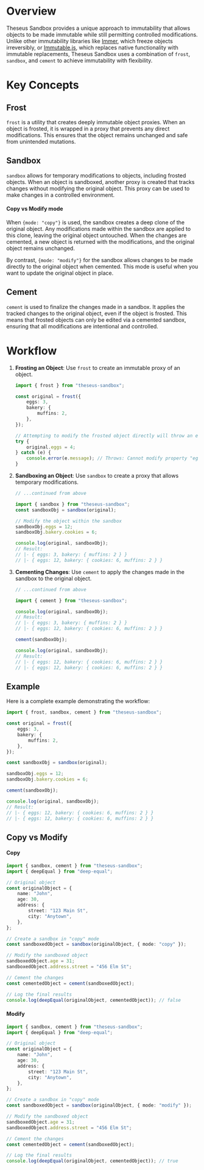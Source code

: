 # Overview

Theseus Sandbox provides a unique approach to immutability that allows objects to be made immutable while still
permitting controlled modifications. Unlike other immutability libraries like [Immer](https://immerjs.github.io/immer/),
which freeze objects irreversibly, or [Immutable.js](https://immutable-js.com/), which replaces native functionality
with immutable replacements, Theseus Sandbox uses a combination of `frost`, `sandbox`, and `cement` to achieve
immutability with flexibility.

# Key Concepts

## Frost

`frost` is a utility that creates deeply immutable object proxies. When an object is frosted, it is wrapped in a proxy
that prevents any direct modifications. This ensures that the object remains unchanged and safe from unintended
mutations.

## Sandbox

`sandbox` allows for temporary modifications to objects, including frosted objects. When an object is sandboxed, another
proxy is created that tracks changes without modifying the original object. This proxy can be used to make changes in a
controlled environment.

#### Copy vs Modify mode

When `{mode: "copy"}` is used, the sandbox creates a deep clone of the original object. Any modifications made within
the sandbox are applied to this clone, leaving the original object untouched. When the changes are cemented, a new
object is returned with the modifications, and the original object remains unchanged.

By contrast, `{mode: "modify"}` for the sandbox allows changes to be made directly to the original object when cemented.
This mode is useful when you want to update the original object in place.

## Cement

`cement` is used to finalize the changes made in a sandbox. It applies the tracked changes to the original object, even
if the object is frosted. This means that frosted objects can only be edited via a cemented sandbox, ensuring that all
modifications are intentional and controlled.

# Workflow

1. **Frosting an Object**: Use `frost` to create an immutable proxy of an object.

    ```typescript
    import { frost } from "theseus-sandbox";

    const original = frost({
        eggs: 3,
        bakery: {
            muffins: 2,
        },
    });

    // Attempting to modify the frosted object directly will throw an error
    try {
        original.eggs = 4;
    } catch (e) {
        console.error(e.message); // Throws: Cannot modify property "eggs" of the original object.
    }
    ```

2. **Sandboxing an Object**: Use `sandbox` to create a proxy that allows temporary modifications.

    ```typescript
    // ...continued from above

    import { sandbox } from "theseus-sandbox";
    const sandboxObj = sandbox(original);

    // Modify the object within the sandbox
    sandboxObj.eggs = 12;
    sandboxObj.bakery.cookies = 6;

    console.log(original, sandboxObj);
    // Result:
    // |- { eggs: 3, bakery: { muffins: 2 } }
    // |- { eggs: 12, bakery: { cookies: 6, muffins: 2 } }
    ```

3. **Cementing Changes**: Use `cement` to apply the changes made in the sandbox to the original object.

    ```typescript
    // ...continued from above

    import { cement } from "theseus-sandbox";

    console.log(original, sandboxObj);
    // Result:
    // |- { eggs: 3, bakery: { muffins: 2 } }
    // |- { eggs: 12, bakery: { cookies: 6, muffins: 2 } }

    cement(sandboxObj);

    console.log(original, sandboxObj);
    // Result:
    // |- { eggs: 12, bakery: { cookies: 6, muffins: 2 } }
    // |- { eggs: 12, bakery: { cookies: 6, muffins: 2 } }
    ```

## Example

Here is a complete example demonstrating the workflow:

```typescript
import { frost, sandbox, cement } from "theseus-sandbox";

const original = frost({
    eggs: 3,
    bakery: {
        muffins: 2,
    },
});

const sandboxObj = sandbox(original);

sandboxObj.eggs = 12;
sandboxObj.bakery.cookies = 6;

cement(sandboxObj);

console.log(original, sandboxObj);
// Result:
// |- { eggs: 12, bakery: { cookies: 6, muffins: 2 } }
// |- { eggs: 12, bakery: { cookies: 6, muffins: 2 } }
```

## Copy vs Modify

#### Copy

```typescript
import { sandbox, cement } from "theseus-sandbox";
import { deepEqual } from "deep-equal";

// Original object
const originalObject = {
    name: "John",
    age: 30,
    address: {
        street: "123 Main St",
        city: "Anytown",
    },
};

// Create a sandbox in "copy" mode
const sandboxedObject = sandbox(originalObject, { mode: "copy" });

// Modify the sandboxed object
sandboxedObject.age = 31;
sandboxedObject.address.street = "456 Elm St";

// Cement the changes
const cementedObject = cement(sandboxedObject);

// Log the final results
console.log(deepEqual(originalObject, cementedObject)); // false
```

#### Modify

```typescript
import { sandbox, cement } from "theseus-sandbox";
import { deepEqual } from "deep-equal";

// Original object
const originalObject = {
    name: "John",
    age: 30,
    address: {
        street: "123 Main St",
        city: "Anytown",
    },
};

// Create a sandbox in "copy" mode
const sandboxedObject = sandbox(originalObject, { mode: "modify" });

// Modify the sandboxed object
sandboxedObject.age = 31;
sandboxedObject.address.street = "456 Elm St";

// Cement the changes
const cementedObject = cement(sandboxedObject);

// Log the final results
console.log(deepEqual(originalObject, cementedObject)); // true
```
